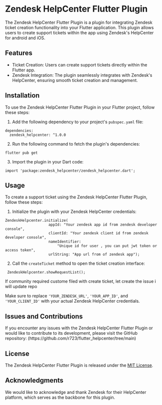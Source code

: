 <h1>Zendesk HelpCenter Flutter Plugin</h1>

<p>The Zendesk HelpCenter Flutter Plugin is a plugin for integrating Zendesk ticket creation functionality into your Flutter application. This plugin allows users to create support tickets within the app using Zendesk's HelpCenter for android and iOS.</p>

  

<h2>Features</h2>

<ul>
  <li>Ticket Creation: Users can create support tickets directly within the Flutter app.</li>
  <li>Zendesk Integration: The plugin seamlessly integrates with Zendesk's HelpCenter, ensuring smooth ticket creation and management.</li>
</ul>

<h2>Installation</h2>

<p>To use the Zendesk HelpCenter Flutter Plugin in your Flutter project, follow these steps:</p>

<ol>
  <li>Add the following dependency to your project's <code>pubspec.yaml</code> file:</li>
</ol>

<pre><code>dependencies:
  zendesk_helpcenter: ^1.0.0
</code></pre>

<ol start="2">
  <li>Run the following command to fetch the plugin's dependencies:</li>
</ol>

<pre><code>flutter pub get
</code></pre>

<ol start="3">
  <li>Import the plugin in your Dart code:</li>
</ol>

<pre><code>import 'package:zendesk_helpcenter/zendesk_helpcenter.dart';
</code></pre>

<h2>Usage</h2>

<p>To create a support ticket using the Zendesk HelpCenter Flutter Plugin, follow these steps:</p>

<ol>
  <li>Initialize the plugin with your Zendesk HelpCenter credentials:</li>
</ol>

<pre><code>ZendeskHelpcenter.initialize(
                    appId: "Your zendesk app id from zendesk developer console",
                    clientId: "Your zendesk client id from zendesk developer console",
                    nameIdentifier:
                        "Unique id for user , you can put jwt token or access token",
                    urlString: "App url from of zendesk app");
</code></pre>

<ol start="2">
  <li>Call the <code>createTicket</code> method to open the ticket creation interface:</li>
</ol>

<pre><code> ZendeskHelpcenter.showRequestList();</code></pre>


<p>If community required custome filed with create ticket, let create the issue i will update repo</p>





<p>Make sure to replace <code>'YOUR_ZENDESK_URL'</code>, <code>'YOUR_APP_ID'</code>, and <code>'YOUR_CLIENT_ID'</code> with your actual Zendesk HelpCenter credentials.</p>

<h2>Issues and Contributions</h2>

<p>If you encounter any issues with the Zendesk HelpCenter Flutter Plugin or would like to contribute to its development, please visit the GitHub repository: (https://github.com/r723/flutter_helpcenter/tree/main)</p>

<h2>License</h2>

<p>The Zendesk HelpCenter Flutter Plugin is released under the <a href="LICENSE">MIT License</a>.</p>

<h2>Acknowledgments</h2>

<p>We would like to acknowledge and thank Zendesk for their HelpCenter platform, which serves as the backbone for this plugin.</p>
